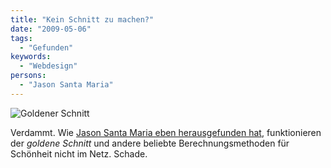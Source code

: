 ```yaml
---
title: "Kein Schnitt zu machen?"
date: "2009-05-06"
tags:
  - "Gefunden"
keywords:
  - "Webdesign"
persons:
  - "Jason Santa Maria"
---
```


![Goldener Schnitt](/images/codecandies/goldencut.jpg)

Verdammt. Wie [Jason Santa Maria eben herausgefunden hat](http://jasonsantamaria.com/articles/whats-golden/), funktionieren der _goldene Schnitt_ und andere beliebte Berechnungsmethoden für Schönheit nicht im Netz. Schade.
